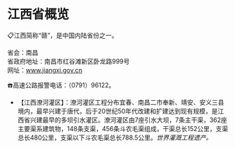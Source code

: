 
# 江西省概览  
📋江西简称“赣”，是中国内陆省份之一。   
  
省会：南昌   
省政府地址：南昌市红谷滩新区卧龙路999号   
网址：www.jiangxi.gov.cn  
  
☎️高速公路报警电话：（0791）96122。   

* 【江西潦河灌区】：潦河灌区工程分布宜春、南昌二市奉新、靖安、安义三县境内，最早兴建于唐代，后于20世纪50年代改建和扩建达到现有规模，是江西省兴建最早的多坝引水灌区。潦河灌区由7座引水大坝，7条主干渠，362座主要渠系建筑物，148条支渠，456条斗农毛渠组成，干渠总长152公里，支渠总长480公里，支渠以下斗农毛渠总长788.5公里。*世界灌溉工程遗产。*